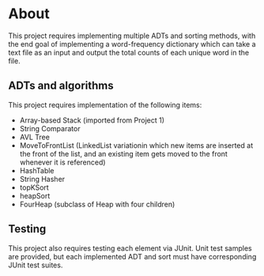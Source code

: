 # About
This project requires implementing multiple ADTs and sorting methods, with the end goal of implementing a word-frequency dictionary which can take a text file as an input and output the total counts of each unique word in the file.

## ADTs and algorithms
This project requires implementation of the following items:
* Array-based Stack (imported from Project 1)
* String Comparator
* AVL Tree
* MoveToFrontList (LinkedList variationin which new items are inserted at the front of the list, and an existing item gets moved to the front whenever it is referenced)
* HashTable
* String Hasher
* topKSort
* heapSort
* FourHeap (subclass of Heap with four children)

## Testing
This project also requires testing each element via JUnit. Unit test samples are provided, but each implemented ADT and sort must have corresponding JUnit test suites.  
